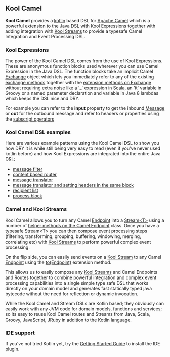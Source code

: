 ## Kool Camel

**Kool Camel** provides a [kotlin](http://jetbrains.github.com/kotlin/) based DSL for [Apache Camel](http://camel.apache.org/) which is a powerful extension to the Java DSL with Kool Expressions together with adding integration with [Kool Streams](http://kool.io/streams.html) to provide a typesafe Camel Integration and Event Processing DSL.

### Kool Expressions

The power of the Kool Camel DSL comes from the use of Kool Expressions. These are anonymous function blocks
used wherever you can use Camel Expression in the Java DSL. The function blocks take an implicit Camel [Exchange](http://camel.apache.org/maven/current/camel-core/apidocs/org/apache/camel/Exchange.html) object which lets you immediately refer to any of the existing [exchange methods](http://camel.apache.org/maven/current/camel-core/apidocs/org/apache/camel/Exchange.html) together with the [extension methods on Exchange](http://kool.io/versions/snapshot/apidocs/io/kool/camel/org/apache/camel/Exchange-extensions.html) without requiring extra noise like a '_' expression in Scala, an 'it' variable in Groovy or a named parameter declaration and variable in Java 8 lambdas which keeps the DSL nice and DRY.

For example you can refer to the **input** property to get the inbound [Message](http://camel.apache.org/maven/current/camel-core/apidocs/org/apache/camel/Message.html) or **out** for the outbound message and refer to headers or properties using the [subscript operators](https://github.com/koolio/kool/blob/master/kool-camel/src/test/kotlin/test/kool/camel/TransformAndSetHeaderTest.kt#L14)


### Kool Camel DSL examples

Here are various example patterns using the Kool Camel DSL to show you how DRY it is while still being very easy to read (even if you've never used kotlin before) and how Kool Expressions are integrated into the entire Java DSL:

* [message filter](https://github.com/koolio/kool/blob/master/kool-camel/src/test/kotlin/test/kool/camel/FilterThenTest.kt#L12)
* [content based router](https://github.com/koolio/kool/blob/master/kool-camel/src/test/kotlin/test/kool/camel/ChoiceTest.kt#L15)
* [message translator](https://github.com/koolio/kool/blob/master/kool-camel/src/test/kotlin/test/kool/camel/TransformTest.kt#L12)
* [message translator and setting headers in the same block](https://github.com/koolio/kool/blob/master/kool-camel/src/test/kotlin/test/kool/camel/TransformAndSetHeaderTest.kt#L12)
* [recipient list](https://github.com/koolio/kool/blob/master/kool-camel/src/test/kotlin/test/kool/camel/RecipientListTest.kt#L9)
* [process block](https://github.com/koolio/kool/blob/master/kool-camel/src/test/kotlin/test/kool/camel/ProcessTest.kt#L12)

### Camel and Kool Streams

Kool Camel allows you to turn any Camel [Endpoint](http://camel.apache.org/maven/current/camel-core/apidocs/org/apache/camel/Endpoint.html) into a <a href="http://kool.io/versions/snapshot/apidocs/io/kool/stream/Stream.html">Stream&lt;T&gt;</a> using a number of [helper methods on the Camel Endpoint](http://kool.io/versions/snapshot/apidocs/io/kool/camel/org/apache/camel/Endpoint-extensions.html) class. Once you have a typesafe Stream\<T\> you can then compose event processing steps (filtering, transforming, grouping, buffering, windowing, merging, correlating etc) with [Kool Streams](http://kool.io/streams.html) to perform powerful complex event processing.

On the flip side, you can easily send events on a [Kool Stream](http://kool.io/streams.html) to any Camel [Endpoint](http://camel.apache.org/maven/current/camel-core/apidocs/org/apache/camel/Endpoint.html) using the <a href="http://kool.io/versions/snapshot/apidocs/io/kool/camel/io/kool/stream/Stream-extensions.html#to(org.apache.camel.Endpoint)">to(Endpoint)</a> extension method.

This allows us to easily compose any [Kool Streams](http://kool.io/streams.html) and Camel Endpoints and Routes together to combine powerful integration and complex event processing capabilities into a single simple type safe DSL that works directly on your domain model and generates fast statically typed java bytecode without the need for reflection or dynamic invocation.

While the Kool Camel and Stream DSLs are Kotlin based; they obviously can easily work with any JVM code for domain models, functions and services; so its easy to reuse Kool Camel routes and Streams from Java, Scala, Groovy, JavaScript, JRuby in addition to the Kotlin language.

### IDE support

If you've not tried Kotlin yet, try the [Getting Started Guide](http://confluence.jetbrains.net/display/Kotlin/Getting+Started) to install the IDE plugin.

